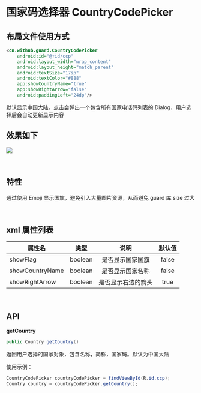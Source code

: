 # 国家码选择器 CountryCodePicker

## 布局文件使用方式

```xml
<cn.withub.guard.CountryCodePicker
    android:id="@+id/ccp"
    android:layout_width="wrap_content"
    android:layout_height="match_parent"
    android:textSize="17sp"
    android:textColor="#888"
    app:showCountryName="true"
    app:showRightArrow="false"
    android:paddingLeft="24dp"/>
```

默认显示中国大陆。点击会弹出一个包含所有国家电话码列表的 Dialog，用户选择后会自动更新显示内容

## 效果如下

![](./gif/ccp_flag.gif)

<br>

## 特性

通过使用 Emoji 显示国旗，避免引入大量图片资源，从而避免 guard 库 size 过大

<br>

## xml 属性列表

| 属性名                     | 类型 | 说明 | 默认值 |
| ----------------------- |:--------:| :------:| :-----: |
|  showFlag     |    boolean    |  是否显示国家国旗   |    false   |
|  showCountryName     |    boolean    |  是否显示国家名称   |    false   |
|  showRightArrow     |    boolean    |   是否显示右边的箭头   |    true   |

<br>

## API

**getCountry**

```java
public Country getCountry()
```

返回用户选择的国家对象，包含名称，简称，国家码。默认为中国大陆

使用示例：

```java
CountryCodePicker countryCodePicker = findViewById(R.id.ccp);
Country country = countryCodePicker.getCountry();
```
